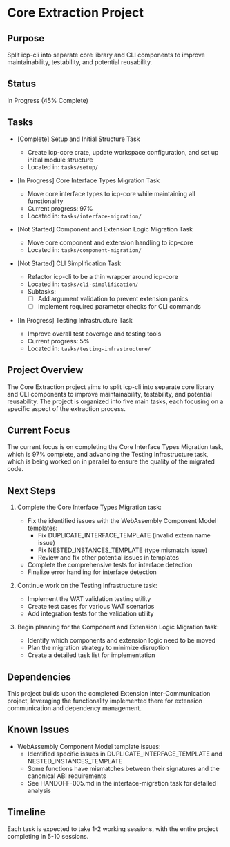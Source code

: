 # Core Extraction Project

## Purpose

Split icp-cli into separate core library and CLI components to improve maintainability, testability, and potential reusability.

## Status

In Progress (45% Complete)

## Tasks

- [Complete] Setup and Initial Structure Task

  - Create icp-core crate, update workspace configuration, and set up initial module structure
  - Located in: `tasks/setup/`

- [In Progress] Core Interface Types Migration Task

  - Move core interface types to icp-core while maintaining all functionality
  - Current progress: 97%
  - Located in: `tasks/interface-migration/`

- [Not Started] Component and Extension Logic Migration Task

  - Move core component and extension handling to icp-core
  - Located in: `tasks/component-migration/`

- [Not Started] CLI Simplification Task

  - Refactor icp-cli to be a thin wrapper around icp-core
  - Located in: `tasks/cli-simplification/`
  - Subtasks:
    - [ ] Add argument validation to prevent extension panics
    - [ ] Implement required parameter checks for CLI commands

- [In Progress] Testing Infrastructure Task
  - Improve overall test coverage and testing tools
  - Current progress: 5%
  - Located in: `tasks/testing-infrastructure/`

## Project Overview

The Core Extraction project aims to split icp-cli into separate core library and CLI components to improve maintainability, testability, and potential reusability. The project is organized into five main tasks, each focusing on a specific aspect of the extraction process.

## Current Focus

The current focus is on completing the Core Interface Types Migration task, which is 97% complete, and advancing the Testing Infrastructure task, which is being worked on in parallel to ensure the quality of the migrated code.

## Next Steps

1. Complete the Core Interface Types Migration task:

   - Fix the identified issues with the WebAssembly Component Model templates:
     - Fix DUPLICATE_INTERFACE_TEMPLATE (invalid extern name issue)
     - Fix NESTED_INSTANCES_TEMPLATE (type mismatch issue)
     - Review and fix other potential issues in templates
   - Complete the comprehensive tests for interface detection
   - Finalize error handling for interface detection

2. Continue work on the Testing Infrastructure task:

   - Implement the WAT validation testing utility
   - Create test cases for various WAT scenarios
   - Add integration tests for the validation utility

3. Begin planning for the Component and Extension Logic Migration task:
   - Identify which components and extension logic need to be moved
   - Plan the migration strategy to minimize disruption
   - Create a detailed task list for implementation

## Dependencies

This project builds upon the completed Extension Inter-Communication project, leveraging the functionality implemented there for extension communication and dependency management.

## Known Issues

- WebAssembly Component Model template issues:
  - Identified specific issues in DUPLICATE_INTERFACE_TEMPLATE and NESTED_INSTANCES_TEMPLATE
  - Some functions have mismatches between their signatures and the canonical ABI requirements
  - See HANDOFF-005.md in the interface-migration task for detailed analysis

## Timeline

Each task is expected to take 1-2 working sessions, with the entire project completing in 5-10 sessions.
